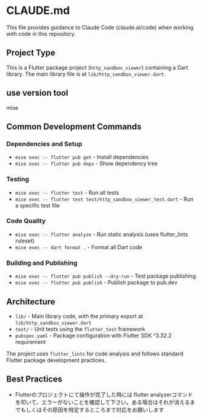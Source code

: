 # CLAUDE.md

This file provides guidance to Claude Code (claude.ai/code) when working with code in this repository.

## Project Type

This is a Flutter package project (`http_sandbox_viewer`) containing a Dart library. The main library file is at `lib/http_sandbox_viewer.dart`.

## use version tool

mise

## Common Development Commands

### Dependencies and Setup

- `mise exec -- flutter pub get` - Install dependencies
- `mise exec -- flutter pub deps` - Show dependency tree

### Testing

- `mise exec -- flutter test` - Run all tests
- `mise exec -- flutter test test/http_sandbox_viewer_test.dart` - Run a specific test file

### Code Quality

- `mise exec -- flutter analyze` - Run static analysis (uses flutter_lints ruleset)
- `mise exec -- dart format .` - Format all Dart code

### Building and Publishing

- `mise exec -- flutter pub publish --dry-run` - Test package publishing
- `mise exec -- flutter pub publish` - Publish package to pub.dev

## Architecture

- `lib/` - Main library code, with the primary export at `lib/http_sandbox_viewer.dart`
- `test/` - Unit tests using the `flutter_test` framework
- `pubspec.yaml` - Package configuration with Flutter SDK ^3.32.2 requirement

The project uses `flutter_lints` for code analysis and follows standard Flutter package development practices.

## Best Practices

- Flutterのプロジェクトにて操作が完了した時には flutter analyzerコマンドを叩いて、エラーがないことを確認して下さい。ある場合はそれが消えるまでもしくはその原因を特定するところまで対応をお願いします